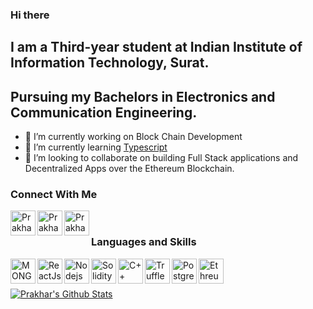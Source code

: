 ### Hi there 

## I am a Third-year student at Indian Institute of Information Technology, Surat.
## Pursuing my Bachelors in Electronics and Communication Engineering.

- 🔭 I’m currently working on Block Chain Development
- 🌱 I’m currently learning [Typescript](https://www.typescriptlang.org/)
- 👯 I’m looking to collaborate on building Full Stack applications and Decentralized Apps over the Ethereum Blockchain.



### Connect With Me

 [<img align="left" alt="Prakhar Ojha | LinkedIn" width="40px" src="https://img.icons8.com/color/344/linkedin-circled--v2.png" />](https://www.linkedin.com/in/prakhar-ojha/)
 [<img align="left" alt="Prakhar Ojha | Stackoverflow" width="40px" src="https://img.icons8.com/color-glass/344/stackoverflow.png" />](https://stackoverflow.com/users/8704817/prakhar)
 [<img align="left" alt="Prakhar Ojha | LeetCode" width="40px" src="https://img.icons8.com/external-tal-revivo-shadow-tal-revivo/344/external-level-up-your-coding-skills-and-quickly-land-a-job-logo-shadow-tal-revivo.png" />](https://leetcode.com/prakhar427/)
 
 <br />
 
 ### Languages and Skills
 

 <img align="left" alt="MONGODB" width="40px" src="https://img.icons8.com/color/344/mongodb.png" />
 <img align="left" alt="ReactJs" width="40px" src="https://img.icons8.com/plasticine/344/react.png" />
 <img align="left" alt="Nodejs" width="40px" src="https://img.icons8.com/fluency/344/node-js.png" />
 <img align="left" alt="Solidity" width="40px" src="https://img.icons8.com/ios/344/solidity.png" />
 <img align="left" alt="C++" width="40px" src="https://img.icons8.com/color/344/c-plus-plus-logo.png" />
 <img align="left" alt="Truffle" width="40px" src="https://trufflesuite.com/assets/logo.png" />
 <img align="left" alt="PostgresSQL" width="40px" src="https://img.icons8.com/color/344/postgreesql.png" />
 <img align="left" alt="Ethreum" width="40px" src="https://img.icons8.com/color/344/ethereum.png" />
 

 
 <br />
 <br />
 
 [![Prakhar's Github Stats](https://github-readme-stats.vercel.app/api?username=prakhar728&show_icons=true&theme=tokyonight)](https://github.com/prakhar728/github-readme-stats)
 
 

